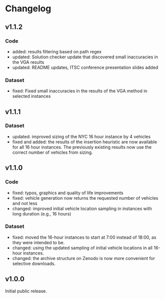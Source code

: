 # Changelog

## v1.1.2

### Code

- added: results filtering based on path regex
- updated: Solution checker update that discovered small inaccuracies in the VGA results
- updated: README updates, ITSC conference presentation slides added

### Dataset

- fixed: Fixed small inaccuracies in the results of the VGA method in selected instances

## v1.1.1

### Dataset

- updated: improved sizing of the NYC 16 hour instance by 4 vehicles
- fixed and added: the results of the insertion heuristic are now available for all 16 hour instances. The previously existing results now use the correct number of vehicles from sizing. 

## v1.1.0

### Code

- fixed: typos, graphics and quality of life improvements
- fixed: vehicle generation now returns the requested number of vehicles and not less
- changed: improved initial vehicle location sampling in instances with long duration (e.g., 16 hours)

### Dataset

- fixed: moved the 16-hour instances to start at 7:00 instead of 18:00, as they were intended to be.
- changed: using the updated sampling of initial vehicle locations in all 16-hour instances.
- changed: the archive structure on Zenodo is now more convenient for selective downloads.

## v1.0.0

Initial public release.